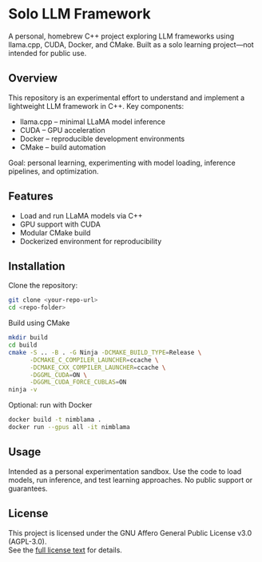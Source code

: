 # Solo LLM Framework

A personal, homebrew C++ project exploring LLM frameworks using llama.cpp, CUDA, Docker, and CMake. Built as a solo learning project—not intended for public use.

## Overview
This repository is an experimental effort to understand and implement a lightweight LLM framework in C++. Key components:

- llama.cpp – minimal LLaMA model inference
- CUDA – GPU acceleration
- Docker – reproducible development environments
- CMake – build automation

Goal: personal learning, experimenting with model loading, inference pipelines, and optimization.

## Features
- Load and run LLaMA models via C++
- GPU support with CUDA
- Modular CMake build
- Dockerized environment for reproducibility

## Installation
Clone the repository:

```bash
git clone <your-repo-url>
cd <repo-folder>
```
Build using CMake

```bash
mkdir build
cd build
cmake -S .. -B . -G Ninja -DCMAKE_BUILD_TYPE=Release \
      -DCMAKE_C_COMPILER_LAUNCHER=ccache \
      -DCMAKE_CXX_COMPILER_LAUNCHER=ccache \
      -DGGML_CUDA=ON \
      -DGGML_CUDA_FORCE_CUBLAS=ON
ninja -v
```
Optional: run with Docker

```bash
docker build -t nimblama .
docker run --gpus all -it nimblama
```
## Usage
Intended as a personal experimentation sandbox. Use the code to load models, run inference, and test learning approaches. No public support or guarantees.

## License
This project is licensed under the GNU Affero General Public License v3.0 (AGPL-3.0).  
See the [full license text](https://www.gnu.org/licenses/agpl-3.0.en.html) for details.
